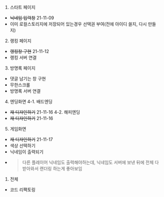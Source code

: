 <!-- 해야할 것들 -->
1. 스타트 페이지
- ~~닉네임 입력창~~ 21-11-09
- 이미 로컬스토리지에 저장되어 있는경우 선택권 부여(전에 아이디 쓸지, 다시 만들지)
  
2. 랭킹 페이지
- ~~랭킹창 구현~~ 21-11-12
- 랭킹 서버 연결
  
3. 방명록 페이지
- 댓글 남기는 창 구현
- 무한스크롤
- 방명록 서버 연결
  
4. 엔딩화면
4-1. 배드엔딩
- ~~재 디자인하기~~ 21-11-16
4-2. 해피엔딩
- ~~재 디자인하기~~ 21-11-16
  
5. 게임화면
- ~~재 디자인하기~~ 21-11-17
- 색상 선택하기
- 닉네임이 출력되기
- > 다른 플레이어 닉네임도 출력해야하는데, 닉네임도 서버에 보낸 뒤에 전체 다 받아와서 랜더링 하는게 좋아보임

1. 전체
- 코드 리팩토링 